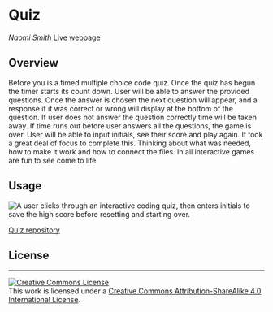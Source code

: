 # Quiz

_Naomi Smith_
[Live webpage](https://smithnaomi.github.io/Quiz/)

## Overview

<p> Before you is a timed multiple choice code quiz. Once the quiz has begun the timer starts its count down. User will be able to answer the provided questions. Once the answer is chosen the next question will appear, and a response if it was correct or wrong will display at the bottom of the question. If user does not answer the question correctly time will be taken away. If time runs out before user answers all the questions, the game is over. User will be able to input initials, see their score and play again. It took a great deal of focus to complete this. Thinking about what was needed, how to make it work and how to connect the files. In all interactive games are fun to see come to life.  <p>

## Usage

![A user clicks through an interactive coding quiz, then enters initials to save the high score before resetting and starting over.](assets/js/demo/CodeQuiz.gif)

[Quiz repository](https://github.com/smithnaomi/Quiz)

## License

---

<a rel="license" href="http://creativecommons.org/licenses/by-sa/4.0/"><img alt="Creative Commons License" style="border-width:0" src="https://i.creativecommons.org/l/by-sa/4.0/88x31.png" /></a><br />This work is licensed under a <a rel="license" href="http://creativecommons.org/licenses/by-sa/4.0/">Creative Commons Attribution-ShareAlike 4.0 International License</a>.
